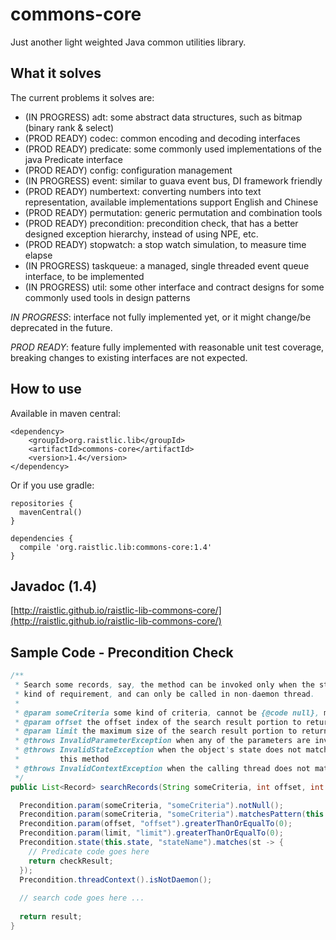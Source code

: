 # commons-core

Just another light weighted Java common utilities library.

## What it solves

The current problems it solves are:

- (IN PROGRESS) adt: some abstract data structures, such as bitmap (binary rank & select)
- (PROD READY) codec: common encoding and decoding interfaces
- (PROD READY) predicate: some commonly used implementations of the java Predicate interface
- (PROD READY) config: configuration management
- (IN PROGRESS) event: similar to guava event bus, DI framework friendly
- (PROD READY) numbertext: converting numbers into text representation, available implementations support English and Chinese
- (PROD READY) permutation: generic permutation and combination tools
- (PROD READY) precondition: precondition check, that has a better designed exception hierarchy, instead of using NPE, etc.
- (PROD READY) stopwatch: a stop watch simulation, to measure time elapse
- (IN PROGRESS) taskqueue: a managed, single threaded event queue interface, to be implemented
- (IN PROGRESS) util: some other interface and contract designs for some commonly used tools in design patterns

*IN PROGRESS*: interface not fully implemented yet, or it might change/be deprecated in the future.

*PROD READY*: feature fully implemented with reasonable unit test coverage, breaking changes to existing interfaces are not expected.

## How to use

Available in maven central:
```
<dependency>
    <groupId>org.raistlic.lib</groupId>
    <artifactId>commons-core</artifactId>
    <version>1.4</version>
</dependency>
```

Or if you use gradle:
```
repositories {
  mavenCentral()
}

dependencies {
  compile 'org.raistlic.lib:commons-core:1.4'
}
```

## Javadoc (1.4)

[http://raistlic.github.io/raistlic-lib-commons-core/](http://raistlic.github.io/raistlic-lib-commons-core/)

## Sample Code - Precondition Check

``` java
/**
 * Search some records, say, the method can be invoked only when the state of the object meets some 
 * kind of requirement, and can only be called in non-daemon thread.
 *
 * @param someCriteria some kind of criteria, cannot be {@code null}, must match some pattern.
 * @param offset the offset index of the search result portion to return, cannot be less than {@code 0}.
 * @param limit the maximum size of the search result portion to return, cannot be less than {@code 0}.
 * @throws InvalidParameterException when any of the parameters are invalid.
 * @throws InvalidStateException when the object's state does not match the requirement for calling 
 *         this method
 * @throws InvalidContextException when the calling thread does not match the requirement
 */
public List<Record> searchRecords(String someCriteria, int offset, int limit) {

  Precondition.param(someCriteria, "someCriteria").notNull();
  Precondition.param(someCriteria, "someCriteria").matchesPattern(this.someRegexPattern);
  Precondition.param(offset, "offset").greaterThanOrEqualTo(0);
  Precondition.param(limit, "limit").greaterThanOrEqualTo(0);
  Precondition.state(this.state, "stateName").matches(st -> {
    // Predicate code goes here
    return checkResult;
  });
  Precondition.threadContext().isNotDaemon();
  
  // search code goes here ...
  
  return result;
}

```
